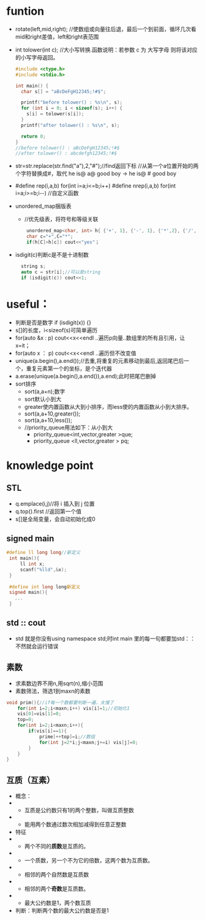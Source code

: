 # funtion
* rotate(left,mid,right);
  //使数组或向量往后退，最后一个到前面，循环几次看mid和right差值，left和right表范围
* int tolower(int c);
  //大小写转换.函数说明：若参数 c 为 大写字母 则将该对应的小写字母返回。
  ```c++
  #include <ctype.h>
  #include <stdio.h>
  
  int main() {
    char s[] = "aBcDeFgH12345;!#$";
  
    printf("before tolower() : %s\n", s);
    for (int i = 0; i < sizeof(s); i++) {
      s[i] = tolower(s[i]);
    }
    printf("after tolower() : %s\n", s);
  
    return 0;
  }
  //before tolower() : aBcDeFgH12345;!#$
  //after tolower() : abcdefgh12345;!#$
  ```
* str=str.replace(str.find("a"),2,"#");//find返回下标
  //从第一个a位置开始的两个字符替换成#，取代 he is@ a@ good boy -> he is@ # good boy

* #define rep(i,a,b) for(int i=a;i<=b;i++)
    #define nrep(i,a,b) for(int i=a;i>=b;i--)
    //自定义函数

* unordered_map捆版表
  * //优先级表，将符号和等级关联
  ```c++
      unordered_map<char, int> h{ {'+', 1}, {'-', 1}, {'*',2}, {'/', 2} };
      char c="+",C="*";
      if(h[C]>h[c]) cout<<"yes"；
  ```

* isdigit(c)判断c是不是十进制数
  ```c++
    string s;
    auto c = str[i];//可以是string
    if (isdigit(c)) cout<<1;
  ``` 

# useful：
* 判断是否是数字 if (isdigit(x)) {}
* s[]的长度，i<sizeof(s)可简单遍历
* for(auto &x : p) cout<<x<<endl ..遍历p向量..数组里的所有且引用，让x=it；
* for(auto x ： p) cout<<x<<endl ..遍历但不改变值
* unique(a.begin(),a.end());//去重,将重复的元素移动到最后,返回尾巴后一个，重复元素第一个的坐标，是个迭代器
* a.erase(unique(a.begin(),a.end()),a.end);此时把尾巴删掉
* sort排序
  * sort(a,a+n);数字
  * sort默认小到大
  * greater使内置函数从大到小排序，而less使的内置函数从小到大排序。
  * sort(a,a+10,greater());
  * sort(a,a+10,less()); 
  * //priority_queue用法如下：从小到大
    * priority_queue<int,vector,greater >que;
    * priority_queue <ll,vector<ll>,greater<ll> > pq; 

# knowledge point
## STL
* q.emplace(i,j)//将 i 插入到 j 位置
* q.top().first //返回第一个值
* s[]是全局变量，会自动初始化成0


## signed main
 ```c++
#define ll long long//新定义
  int main(){
      ll int x;
      scanf("%lld",&x);
  }
  
  #define int long long新定义
  signed main(){
    ...
  }
  ```
## std :: cout
* std 就是你没有using namespace std;时int main 里的每一句都要加std：：不然就会运行错误
## 素数
* 求素数边界不用n,用sqrt(n),缩小范围
* 素数筛法，筛选1到maxn的素数
```c++
void prim(){//if每一个数都要判断一遍，太慢了
    for(int i=2;i<maxn;i++) vis[i]=1;//初始化1
    vis[0]=vis[1]=0;
    top=0;
    for(int i=2;i<maxn;i++){
        if(vis[i]==1){
            prime[++top]=i;//数组
            for(int j=2*i;j<maxn;j+=i) vis[j]=0;
        }
    }
}
```
## 互质（互素）
* 概念：
* * 互质是公约数只有1的两个整数，叫做互质整数
* * 能用两个数通过数次相加减得到任意正整数
* 特征
* * 两个不同的**质数**是互质的。
* * 一个质数，另一个不为它的倍数，这两个数为互质数。
* * 相邻的两个自然数是互质数
* * 相邻的两个**奇数**是互质数。
* * 最大公约数是1，两个数互质
* 判断：判断两个数的最大公约数是否是1